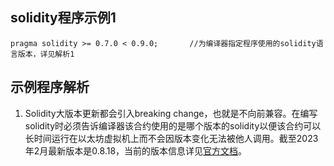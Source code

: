 ## solidity程序示例1
```
pragma solidity >= 0.7.0 < 0.9.0;       //为编译器指定程序使用的solidity语言版本，详见解析1
```
## 示例程序解析
1. Solidity大版本更新都会引入breaking change，也就是不向前兼容。在编写solidity时必须告诉编译器该合约使用的是哪个版本的solidity以便该合约可以长时间运行在以太坊虚拟机上而不会因版本变化无法被他人调用。截至2023年2月最新版本是0.8.18，当前的版本信息详见[官方文档](https://docs.soliditylang.org/en/v0.8.18/)。